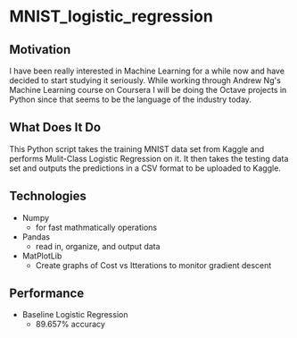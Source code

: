 # MNIST_logistic_regression

## Motivation
I have been really interested in Machine Learning for a while now and have decided to start studying it seriously. While working through Andrew Ng's Machine Learning course on Coursera I will be doing the Octave projects in Python since that seems to be the language of the industry today.

## What Does It Do
This Python script takes the training MNIST data set from Kaggle and performs Mulit-Class Logistic Regression on it. It then takes the testing data set and outputs the predictions in a CSV format to be uploaded to Kaggle.

## Technologies
* Numpy 
    * for fast mathmatically operations
* Pandas 
    * read in, organize, and output data
* MatPlotLib
    * Create graphs of Cost vs Itterations to monitor gradient descent

## Performance
* Baseline Logistic Regression
    * 89.657% accuracy 
